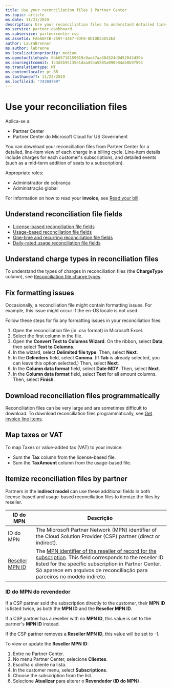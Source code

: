 ```yaml
---
title: Use your reconciliation files | Partner Center
ms.topic: article
ms.date: 11/21/2019
description: Use your reconciliation files to understand detailed line-item views of Partner Center charges.
ms.service: partner-dashboard
ms.subservice: partnercenter-csp
ms.assetid: FA6A6FCB-2597-44E7-93F8-8D1DD35D52EA
author: LauraBrenner
ms.author: labrenne
ms.localizationpriority: medium
ms.openlocfilehash: 6bb65718159019c9ae47aa384524d9d52043d39b
ms.sourcegitcommit: 1c3d3b95135e1daad5ba5585a090e84ab0b97594
ms.translationtype: MT
ms.contentlocale: pt-BR
ms.lasthandoff: 11/22/2019
ms.locfileid: "74384789"
---
```

# <a name="use-your-reconciliation-files"></a>Use your reconciliation files

Aplica-se a:

- Partner Center
- Partner Center do Microsoft Cloud for US Government

You can download your reconciliation files from Partner Center for a detailed, line-item view of each charge in a billing cycle. Line-item details include charges for each customer's subscriptions, and detailed events (such as a mid-term addition of seats to a subscription).

Appropriate roles:

- Administrador de cobrança
- Administração global

For information on how to read your **invoice**, see [Read your bill](read-your-bill.md).

## <a name="understand-reconciliation-file-fields"></a>Understand reconciliation file fields

- [License-based reconciliation file fields](license-based-recon-files.md)
- [Usage-based reconciliation file fields](usage-based-recon-files.md)
- [One-time and recurring reconciliation file fields](one-time-recurring-recon-files.md)
- [Daily-rated usage reconciliation file fields](daily-rated-usage-recon-files.md)

## <a name="understand-charge-types-in-reconciliation-files"></a>Understand charge types in reconciliation files

To understand the types of charges in reconciliation files (the **ChargeType** column), see [Reconciliation file charge types](recon-file-charge-types.md).

## <a name="fix-formatting-issues"></a>Fix formatting issues

Occasionally, a reconciliation file might contain formatting issues. For example, this issue might occur if the en-US locale is not used.

Follow these steps for fix any formatting issues in your reconciliation files:

1. Open the reconciliation file (in .csv format) in Microsoft Excel.
2. Select the first column in the file.
3. Open the **Convert Text to Columns Wizard**. On the ribbon, select **Data**, then select **Text to Columns**.
4. In the wizard, select **Delimited file type**. Then, select **Next**.
5. In the **Delimiters** field, select **Comma**. (If **Tab** is already selected, you can leave this option selected.) Then, select **Next**.
6. In the **Column data format** field, select **Date:MDY**. Then, select **Next**.
7. In the **Column data format** field, select **Text** for all amount columns. Then, select **Finish**.

## <a name="download-reconciliation-files-programmatically"></a>Download reconciliation files programmatically

Reconciliation files can be very large and are sometimes difficult to download. To download reconciliation files programmatically, see [Get invoice line items](https://docs.microsoft.com/partner-center/develop/get-invoiceline-items).

## <a name="map-taxes-or-vat"></a>Map taxes or VAT

To map Taxes or value-added tax (VAT) to your invoice:

- Sum the **Tax** column from the license-based file.
- Sum the **TaxAmount** column from the usage-based file.

## <a name="itemize-reconciliation-files-by-partner"></a>Itemize reconciliation files by partner

Partners in the **indirect model** can use these additional fields in both license-based and usage-based reconciliation files to itemize the files by reseller.

| ID do MPN | Descrição |
| ------ | ----------- |
| ID do MPN | The Microsoft Partner Network (MPN) identifier of the Cloud Solution Provider (CSP) partner (direct or indirect). |
| [Reseller MPN ID](#reseller-mpn-id) | The [MPN identifier of the reseller of record for the subscription](#reseller-mpn-id). This field corresponds to the reseller ID listed for the specific subscription in Partner Center. Só aparece em arquivos de reconciliação para parceiros no modelo indireto. |

### <a name="reseller-mpn-id"></a>ID do MPN do revendedor

If a CSP partner sold the subscription directly to the customer, their **MPN ID** is listed twice, as both the **MPN ID** and the **Reseller MPN ID**.

If a CSP partner has a reseller with no **MPN ID**, this value is set to the partner's **MPN ID** instead.

If the CSP partner removes a **Reseller MPN ID**, this value will be set to *-1*.

To view or update the **Reseller MPN ID**:

1. Entre no Partner Center.
2. No menu Partner Center, selecione **Clientes**.
3. Escolha o cliente na lista.
4. In the customer menu, select **Subscriptions**.
5. Choose the subscription from the list.
6. Selecione **Atualizar** para alterar o **Revendedor (ID do MPN)** .
